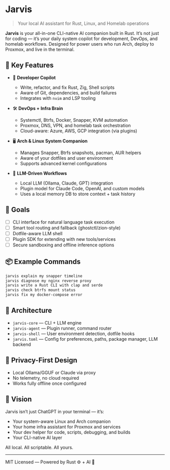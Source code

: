 # Jarvis

> Your local AI assistant for Rust, Linux, and Homelab operations

**Jarvis** is your all-in-one CLI-native AI companion built in Rust. It’s not just for coding — it’s your daily system copilot for development, DevOps, and homelab workflows. Designed for power users who run Arch, deploy to Proxmox, and live in the terminal.

## 🔧 Key Features

* 🧠 **Developer Copilot**

  * Write, refactor, and fix Rust, Zig, Shell scripts
  * Aware of Git, dependencies, and build failures
  * Integrates with `nvim` and LSP tooling

* 🛠 **DevOps + Infra Brain**

  * Systemctl, Btrfs, Docker, Snapper, KVM automation
  * Proxmox, DNS, VPN, and homelab task orchestration
  * Cloud-aware: Azure, AWS, GCP integration (via plugins)

* 🖥 **Arch & Linux System Companion**

  * Manages Snapper, Btrfs snapshots, pacman, AUR helpers
  * Aware of your dotfiles and user environment
  * Supports advanced kernel configurations

* 🤖 **LLM-Driven Workflows**

  * Local LLM (Ollama, Claude, GPT) integration
  * Plugin model for Claude Code, OpenAI, and custom models
  * Uses a local memory DB to store context + task history

## 🚀 Goals

* [ ] CLI interface for natural language task execution
* [ ] Smart tool routing and fallback (ghostctl/zion-style)
* [ ] Dotfile-aware LLM shell
* [ ] Plugin SDK for extending with new tools/services
* [ ] Secure sandboxing and offline inference options

## 📦 Example Commands

```sh
jarvis explain my snapper timeline
jarvis diagnose my nginx reverse proxy
jarvis write a Rust CLI with clap and serde
jarvis check btrfs mount status
jarvis fix my docker-compose error
```

## 🧱 Architecture

* `jarvis-core` — CLI + LLM engine
* `jarvis-agent` — Plugin runner, command router
* `jarvis-shell` — User environment detection, dotfile hooks
* `jarvis.toml` — Config for preferences, paths, package manager, LLM backend

## 🔐 Privacy-First Design

* Local Ollama/GGUF or Claude via proxy
* No telemetry, no cloud required
* Works fully offline once configured

## 🧠 Vision

Jarvis isn’t just ChatGPT in your terminal — it’s:

* Your system-aware Linux and Arch companion
* Your home infra assistant for Proxmox and services
* Your dev helper for code, scripts, debugging, and builds
* Your CLI-native AI layer

All local. All scriptable. All yours.

---

MIT Licensed — Powered by Rust ⚙️ + AI 🔮

